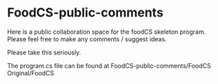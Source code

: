 # FoodCS-public-comments

Here is a public collaboration space for the foodCS skeleton program. Please feel free to make any comments / suggest ideas. 

Please take this seriously. 

The program.cs file can be found at FoodCS-public-comments/FoodCS Original/FoodCS
